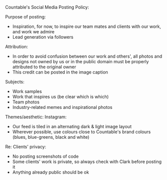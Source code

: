 Countable's Social Media Posting Policy:



Purpose of posting:
- Inspiration, for now, to inspire our team mates and clients with our work, and work we admire
- Lead generation via followers

Attribution:
- In order to avoid confusion between our work and others', all photos and designs not owned by us or in the public domain must be properly attributed to the original owner
- This credit can be posted in the image caption

Subjects:
- Work samples
- Work that inspires us (be clear which is which)
- Team photos
- Industry-related memes and inspirational photos

Themes/aesthetic:
Instagram:
- Our feed is tiled in an alternating dark & light image layout
- Wherever possible, use colours close to Countable's brand colours (blues, blue-greens, black and white)

Re: Clients' privacy:
- No posting screenshots of code
- Some clients' work is private, so always check with Clark before posting it
- Anything already public should be ok



